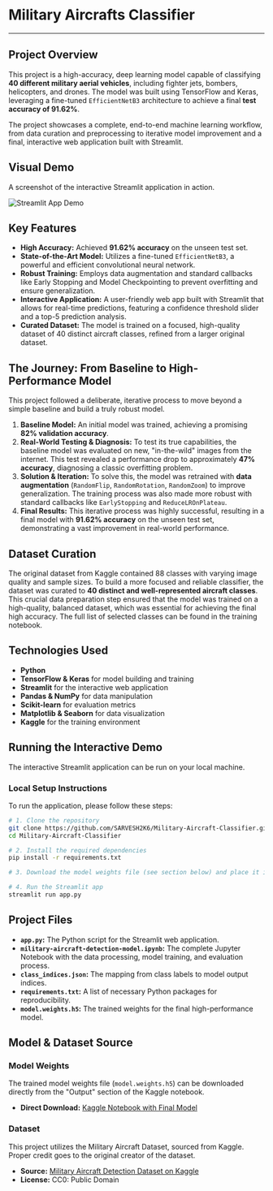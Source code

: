 # Military Aircrafts Classifier

---

## Project Overview

This project is a high-accuracy, deep learning model capable of classifying **40 different military aerial vehicles**, including fighter jets, bombers, helicopters, and drones. The model was built using TensorFlow and Keras, leveraging a fine-tuned `EfficientNetB3` architecture to achieve a final **test accuracy of 91.62%**.

The project showcases a complete, end-to-end machine learning workflow, from data curation and preprocessing to iterative model improvement and a final, interactive web application built with Streamlit.

## Visual Demo

A screenshot of the interactive Streamlit application in action.

![Streamlit App Demo](YOUR_SCREENSHOT_LINK_HERE)

## Key Features

- **High Accuracy:** Achieved **91.62% accuracy** on the unseen test set.
- **State-of-the-Art Model:** Utilizes a fine-tuned `EfficientNetB3`, a powerful and efficient convolutional neural network.
- **Robust Training:** Employs data augmentation and standard callbacks like Early Stopping and Model Checkpointing to prevent overfitting and ensure generalization.
- **Interactive Application:** A user-friendly web app built with Streamlit that allows for real-time predictions, featuring a confidence threshold slider and a top-5 prediction analysis.
- **Curated Dataset:** The model is trained on a focused, high-quality dataset of 40 distinct aircraft classes, refined from a larger original dataset.

## The Journey: From Baseline to High-Performance Model

This project followed a deliberate, iterative process to move beyond a simple baseline and build a truly robust model.

1.  **Baseline Model:** An initial model was trained, achieving a promising **82% validation accuracy**.
2.  **Real-World Testing & Diagnosis:** To test its true capabilities, the baseline model was evaluated on new, "in-the-wild" images from the internet. This test revealed a performance drop to approximately **47% accuracy**, diagnosing a classic overfitting problem.
3.  **Solution & Iteration:** To solve this, the model was retrained with **data augmentation** (`RandomFlip`, `RandomRotation`, `RandomZoom`) to improve generalization. The training process was also made more robust with standard callbacks like `EarlyStopping` and `ReduceLROnPlateau`.
4.  **Final Results:** This iterative process was highly successful, resulting in a final model with **91.62% accuracy** on the unseen test set, demonstrating a vast improvement in real-world performance.

## Dataset Curation

The original dataset from Kaggle contained 88 classes with varying image quality and sample sizes. To build a more focused and reliable classifier, the dataset was curated to **40 distinct and well-represented aircraft classes**. This crucial data preparation step ensured that the model was trained on a high-quality, balanced dataset, which was essential for achieving the final high accuracy. The full list of selected classes can be found in the training notebook.

## Technologies Used
- **Python**
- **TensorFlow & Keras** for model building and training
- **Streamlit** for the interactive web application
- **Pandas & NumPy** for data manipulation
- **Scikit-learn** for evaluation metrics
- **Matplotlib & Seaborn** for data visualization
- **Kaggle** for the training environment

## Running the Interactive Demo

The interactive Streamlit application can be run on your local machine.

### Local Setup Instructions
To run the application, please follow these steps:
```bash
# 1. Clone the repository
git clone https://github.com/SARVESH2K6/Military-Aircraft-Classifier.git
cd Military-Aircraft-Classifier

# 2. Install the required dependencies
pip install -r requirements.txt

# 3. Download the model weights file (see section below) and place it in this folder.

# 4. Run the Streamlit app
streamlit run app.py
```

## Project Files

* **`app.py`:** The Python script for the Streamlit web application.
* **`military-aircraft-detection-model.ipynb`:** The complete Jupyter Notebook with the data processing, model training, and evaluation process.
* **`class_indices.json`:** The mapping from class labels to model output indices.
* **`requirements.txt`:** A list of necessary Python packages for reproducibility.
* **`model.weights.h5`:** The trained weights for the final high-performance model.

## Model & Dataset Source

### Model Weights
The trained model weights file (`model.weights.h5`) can be downloaded directly from the "Output" section of the Kaggle notebook.

* **Direct Download:** [Kaggle Notebook with Final Model](https://www.kaggle.com/code/msarvesh2k6/military-aircraft-detection-model-91-6-accuracy)

### Dataset
This project utilizes the Military Aircraft Dataset, sourced from Kaggle. Proper credit goes to the original creator of the dataset.

* **Source:** [Military Aircraft Detection Dataset on Kaggle](https://www.kaggle.com/datasets/a2015003713/militaryaircraftdetectiondataset)
* **License:** CC0: Public Domain

